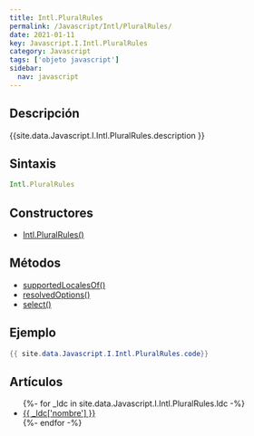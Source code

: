 ```yaml
---
title: Intl.PluralRules
permalink: /Javascript/Intl/PluralRules/
date: 2021-01-11
key: Javascript.I.Intl.PluralRules
category: Javascript
tags: ['objeto javascript']
sidebar: 
  nav: javascript
---
```


## Descripción
{{site.data.Javascript.I.Intl.PluralRules.description }}

## Sintaxis
~~~javascript
Intl.PluralRules
~~~

## Constructores
* [Intl.PluralRules()](/Javascript/Intl/PluralRules/Intl/PluralRules/)

## Métodos
* [supportedLocalesOf()](/Javascript/Intl/PluralRules/supportedLocalesOf)
* [resolvedOptions()](/Javascript/Intl/PluralRules/resolvedOptions)
* [select()](/Javascript/Intl/PluralRules/select)

## Ejemplo
~~~java
{{ site.data.Javascript.I.Intl.PluralRules.code}}
~~~

## Artículos
<ul>
{%- for _ldc in site.data.Javascript.I.Intl.PluralRules.ldc -%}
   <li>
       <a href="{{_ldc['url'] }}">{{ _ldc['nombre'] }}</a>
   </li>
{%- endfor -%}
</ul>
